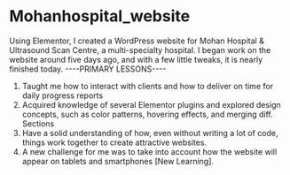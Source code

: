 # Mohanhospital_website
Using Elementor, I created a WordPress website for Mohan Hospital & Ultrasound Scan Centre, a multi-specialty hospital. I began work on the website around five days ago, and with a few little tweaks, it is nearly finished today.
----PRIMARY LESSONS----
1. Taught me how to interact with clients and how to deliver on time for daily progress reports
2. Acquired knowledge of several Elementor plugins and explored design concepts, such as color patterns, hovering effects, and merging diff. Sections
3. Have a solid understanding of how, even without writing a lot of code, things work together to create attractive websites.
4. A new challenge for me was to take into account how the website will appear on tablets and smartphones [New Learning].
